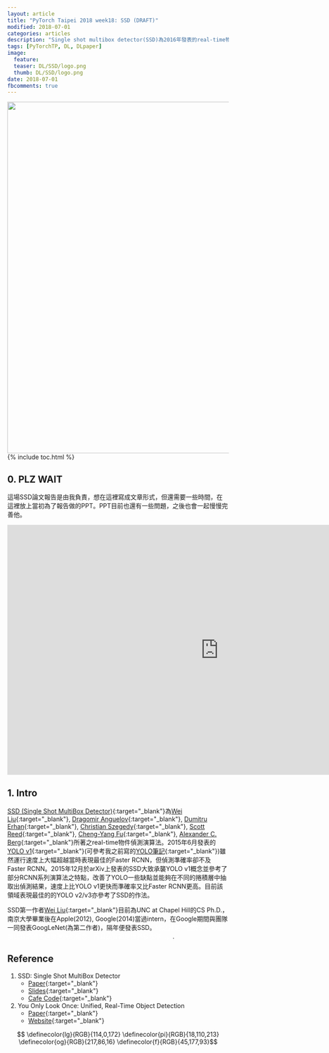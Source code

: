 ```yaml
---
layout: article
title: "PyTorch Taipei 2018 week18: SSD (DRAFT)"
modified: 2018-07-01
categories: articles
description: "Single shot multibox detector(SSD)為2016年發表的real-time物件偵測演算法，承襲YOLO v1一樣只需要將圖片輸入CNN一次，但能夠從不同捲積層的feature maps偵測物件，準確率和運行速度都比YOLO v1更加提升。 | Convolution Neural Network, CNN, Deep Learning, real-time object detection | Wei-Hsiang Wang's Website"
tags: [PyTorchTP, DL, DLpaper]
image:
  feature:
  teaser: DL/SSD/logo.png
  thumb: DL/SSD/logo.png
date: 2018-07-01
fbcomments: true
---
```


<script type="text/x-mathjax-config">
  MathJax.Hub.Config({ TeX: { extensions: ["color.js"] }});
</script>

<img src="" width="800">
{% include toc.html %}

## **0. PLZ WAIT**

這場SSD論文報告是由我負責，想在這裡寫成文章形式，但還需要一些時間，在這裡放上當初為了報告做的PPT。PPT目前也還有一些問題，之後也會一起慢慢完善他。

<iframe src="https://docs.google.com/presentation/d/e/2PACX-1vSsTqYI41Du3huBSfh8mwwQtS5o8bwhwrGk7NDUz5H2bjHOeRvUF1KfVvJ0mjmdqpo7RdQKH08UgK36/embed?start=false&loop=false&delayms=60000" frameborder="0" width="960" height="569" allowfullscreen="true" mozallowfullscreen="true" webkitallowfullscreen="true"></iframe>


## **1. Intro**

[SSD (Single Shot MultiBox Detector)][SSD]{:target="_blank"}為[Wei Liu](http://www.cs.unc.edu/~wliu/){:target="_blank"}, [Dragomir Anguelov](http://ai.stanford.edu/~drago/){:target="_blank"}, [Dumitru Erhan](http://www.dumitru.ca){:target="_blank"}, [Christian Szegedy](https://ai.google/research/people/ChristianSzegedy){:target="_blank"}, [Scott Reed](http://www.scottreed.info){:target="_blank"}, [Cheng-Yang Fu](https://www.cs.unc.edu/~cyfu/){:target="_blank"}, [Alexander C. Berg](http://acberg.com){:target="_blank"}所著之real-time物件偵測演算法。2015年6月發表的[YOLO v1](https://arxiv.org/abs/1506.02640){:target="_blank"}(可參考我之前寫的[YOLO筆記](../PyTorchTP-YOLO){:target="_blank"})雖然運行速度上大幅超越當時表現最佳的Faster RCNN，但偵測準確率卻不及Faster RCNN。2015年12月於arXiv上發表的SSD大致承襲YOLO v1概念並參考了部分RCNN系列演算法之特點，改善了YOLO一些缺點並能夠在不同的捲積層中抽取出偵測結果，速度上比YOLO v1更快而準確率又比Faster RCNN更高。目前該領域表現最佳的的YOLO v2/v3亦參考了SSD的作法。

SSD第一作者[Wei Liu](http://www.cs.unc.edu/~wliu/){:target="_blank"}目前為UNC at Chapel Hill的CS Ph.D.，南京大學畢業後在Apple(2012), Google(2014)當過intern，在Google期間與團隊一同發表GoogLeNet(為第二作者)，隔年便發表SSD。<font color="white">總之就是一個發論文的速度比我讀論文速度還快的概念，而且品質都是世界級水準...。</font>.

<!--
## **2. Background/Related Works**

<script src="https://ajax.googleapis.com/ajax/libs/jquery/3.3.1/jquery.min.js"></script>
<script src="https://maxcdn.bootstrapcdn.com/bootstrap/3.3.7/js/bootstrap.min.js"></script>
<div class="container">
  <ul class="nav nav-tabs">
    <li class="active"><a data-toggle="tab" href="#home">Instruction</a></li>
    <li><a data-toggle="tab" href="#menu1">DPM</a></li>
    <li><a data-toggle="tab" href="#menu2">R-CNN</a></li>
    <li><a data-toggle="tab" href="#menu3">Fast R-CNN</a></li>
    <li><a data-toggle="tab" href="#menu4">Faster R-CNN</a></li>
    <li><a data-toggle="tab" href="#menu5">YOLO v1</a></li>
  </ul>

  <div class="tab-content">
    <div id="home" class="tab-pane fade in active">
      <h3>HOME</h3>
      <p>Lorem ipsum dolor sit amet, consectetur adipisicing elit, sed do eiusmod tempor incididunt ut labore et dolore magna aliqua.</p>
    </div>
    <div id="menu1" class="tab-pane fade">
      <h3>Menu 1</h3>
      <p>Ut enim ad minim veniam, quis nostrud exercitation ullamco laboris nisi ut aliquip ex ea commodo consequat.</p>
    </div>
    <div id="menu2" class="tab-pane fade">
      <h3>Menu 2</h3>
      <p>Sed ut perspiciatis unde omnis iste natus error sit voluptatem accusantium doloremque laudantium, totam rem aperiam.</p>
    </div>
    <div id="menu3" class="tab-pane fade">
      <h3>Menu 3</h3>
      <p>Eaque ipsa quae ab illo inventore veritatis et quasi architecto beatae vitae dicta sunt explicabo.</p>
    </div>
  </div>
</div>


## Loss Function

$$ L(x,c,l,g) = \frac{1}{N}(L_{conf}(x,c)+\alpha L_{loc}(x,l,c)) \tag{1} $$

$$ L_{loc}(x,l,c) = \sum^N_{i \in Pos} \sum_{m \in \{cx,cy,w,h\}} x_{ij}^k smooth_{L1}(l_i^m-\hat{g}_j^m) \tag{2} $$

其中

$$ \hat{g}_j^{cx}=(g_j^{cx}-d_i^{cx})/d_i^w, \; \; \; \hat{g}_j^{cy}=(g_j^{cy}-d_i^{cy})/d_i^h $$

$$ \hat{g}_j^w=\log ( \frac{g_j^w}{d_i^w}), \; \; \; \hat{g}_j^h=\log (\frac{g_j^h}{d_i^h}) $$

$$ L_{conf}(x,c) = - \sum_{i \in Pos}^N x^p_{ij} \log (\hat{c}^p_i) - \sum_{i \in Pos} \log (\hat{c}^0_i)  \tag{3} $$

其中

$$ \hat{c}^p_i = \frac{exp(c^p_i)}{\sum_p exp(c^p_i)} $$

-->


## **Reference**

1. SSD: Single Shot MultiBox Detector
   * [Paper][SSD]{:target="_blank"}
   * [Slides][slides]{:target="_blank"}
   * [Cafe Code][code]{:target="_blank"}
2. You Only Look Once: Unified, Real-Time Object Detection
   * [Paper][6]{:target="_blank"}
   * [Website][3]{:target="_blank"}

[SSD]: https://arxiv.org/abs/1512.02325
[code]: https://github.com/weiliu89/caffe/tree/ssd
[slides]: http://www.cs.unc.edu/~wliu/papers/ssd_eccv2016_slide.pdf
[FRCNN]: https://arxiv.org/abs/1504.08083
[1]: https://pjreddie.com/darknet/yolo/
[2]: https://pjreddie.com/darknet/yolov2/
[3]: https://pjreddie.com/darknet/yolov1/
[4]: https://pjreddie.com/media/files/papers/YOLOv3.pdf
[5]: https://arxiv.org/pdf/1612.08242
[6]: https://arxiv.org/pdf/1506.02640

$$ \definecolor{lg}{RGB}{114,0,172} \definecolor{pi}{RGB}{18,110,213} \definecolor{og}{RGB}{217,86,16} \definecolor{f}{RGB}{45,177,93}$$
